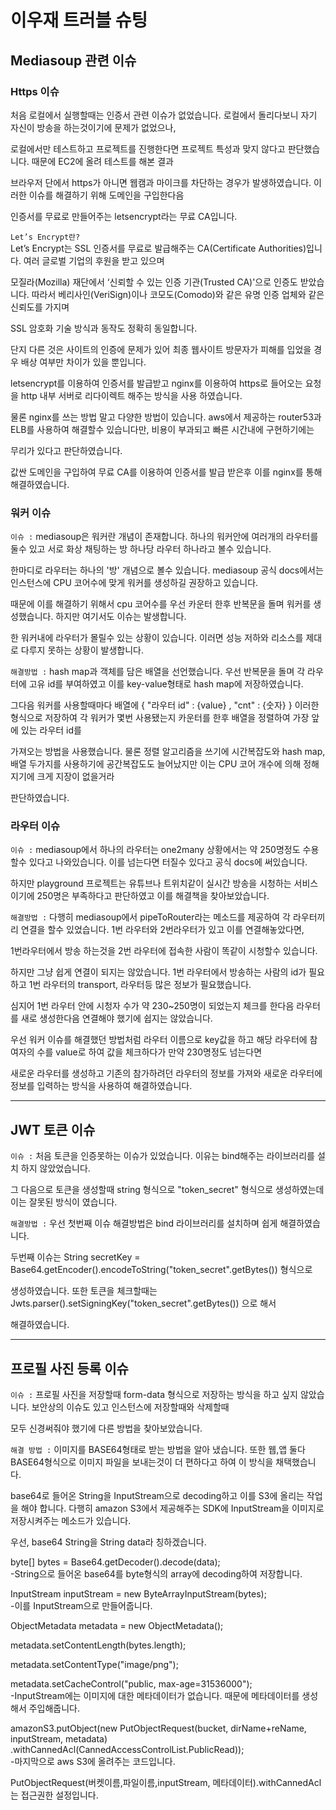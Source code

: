 # 이우재 트러블 슈팅

## Mediasoup 관련 이슈

### Https 이슈
처음 로컬에서 실행할때는 인증서 관련 이슈가 없었습니다. 로컬에서 돌리다보니 자기 자신이 방송을 하는것이기에 문제가 없었으나,

로컬에서만 테스트하고 프로젝트를 진행한다면 프로젝트 특성과 맞지 않다고 판단했습니다. 때문에 EC2에 올려 테스트를 해본 결과

브라우저 단에서 https가 아니면 웹캠과 마이크를 차단하는 경우가 발생하였습니다. 이러한 이슈를 해결하기 위해 도메인을 구입한다음

인증서를 무료로 만들어주는 letsencrypt라는 무료 CA입니다.

```Let’s Encrypt란?```\
Let’s Encrypt는 SSL 인증서를 무료로 발급해주는 CA(Certificate Authorities)입니다. 여러 글로벌 기업의 후원을 받고 있으며

모질라(Mozilla) 재단에서 ‘신뢰할 수 있는 인증 기관(Trusted CA)'으로 인증도 받았습니다. 따라서 베리사인(VeriSign)이나 코모도(Comodo)와 같은 유명 인증 업체와 같은 신뢰도를 가지며

SSL 암호화 기술 방식과 동작도 정확히 동일합니다.

단지 다른 것은 사이트의 인증에 문제가 있어 최종 웹사이트 방문자가 피해를 입었을 경우 배상 여부만 차이가 있을 뿐입니다.

letsencrypt를 이용하여 인증서를 발급받고 nginx를 이용하여 https로 들어오는 요청을 http 내부 서버로 리다이렉트 해주는 방식을 사용 하였습니다.

물론 nginx를 쓰는 방법 말고 다양한 방법이 있습니다. aws에서 제공하는 router53과 ELB를 사용하여 해결할수 있습니다만, 비용이 부과되고 빠른 시간내에 구현하기에는

무리가 있다고 판단하였습니다.

값싼 도메인을 구입하여 무료 CA를 이용하여 인증서를 발급 받은후 이를 nginx를 통해 해결하였습니다. 

### 워커 이슈
```이슈 :``` 
mediasoup은 워커란 개념이 존재합니다. 하나의 워커안에 여러개의 라우터를 둘수 있고 서로 화상 채팅하는 방 하나당 라우터 하나라고 볼수 있습니다.

한마디로 라우터는 하나의 '방' 개념으로 볼수 있습니다. mediasoup 공식 docs에서는 인스턴스에 CPU 코어수에 맞게 워커를 생성하길 권장하고 있습니다.

때문에 이를 해결하기 위해서 cpu 코어수를 우선 카운터 한후 반복문을 돌며 워커를 생성했습니다. 하지만 여기서도 이슈는 발생합니다.

한 워커내에 라우터가 몰릴수 있는 상황이 있습니다. 이러면 성능 저하와 리소스를 제대로 다루지 못하는 상황이 발생합니다.

```해결방법 :``` 
hash map과 객체를 담은 배열을 선언했습니다. 우선 반복문을 돌며 각 라우터에 고유 id를 부여하였고 이를 key-value형태로 hash map에 저장하였습니다.

그다음 워커를 사용할때마다 배열에 { "라우터 id" : {value} , "cnt" : {숫자} }  이러한 형식으로 저장하여 각 워커가 몇번 사용됐는지 카운터를 한후 배열을 정렬하여 가장 앞에 있는 라우터 id를

가져오는 방법을 사용했습니다. 물론 정렬 알고리즘을 쓰기에 시간복잡도와 hash map, 배열 두가지를 사용하기에 공간복잡도도 늘어났지만 이는 CPU 코어 개수에 의해 정해지기에 크게 지장이 없을거라

판단하였습니다.

### 라우터 이슈
```이슈 :```
mediasoup에서 하나의 라우터는 one2many 상황에서는 약 250명정도 수용할수 있다고 나와있습니다. 이를 넘는다면 터질수 있다고 공식 docs에 써있습니다.

하지만 playground 프로젝트는 유튜브나 트위치같이 실시간 방송을 시청하는 서비스이기에 250명은 부족하다고 판단하였고 이를 해결책을 찾아보았습니다.

```해결방법 :```
다행히 mediasoup에서 pipeToRouter라는 메소드를 제공하여 각 라우터끼리 연결을 할수 있었습니다. 1번 라우터와 2번라우터가 있고 이를 연결해놓았다면,

1번라우터에서 방송 하는것을 2번 라우터에 접속한 사람이 똑같이 시청할수 있습니다.

하지만 그냥 쉽게 연결이 되지는 않았습니다. 1번 라우터에서 방송하는 사람의 id가 필요하고 1번 라우터의 transport, 라우터등 많은 정보가 필요했습니다.

심지어 1번 라우터 안에 시청자 수가 약 230~250명이 되었는지 체크를 한다음 라우터를 새로 생성한다음 연결해야 했기에 쉽지는 않았습니다.

우선 워커 이슈를 해결했던 방법처럼 라우터 이름으로 key값을 하고 해당 라우터에 참여자의 수를 value로 하여 값을 체크하다가 만약 230명정도 넘는다면

새로운 라우터를 생성하고 기존의 참가하려던 라우터의 정보를 가져와 새로운 라우터에 정보를 입력하는 방식을 사용하여 해결하였습니다.

---
## JWT 토큰 이슈
```이슈 :```
처음 토큰을 인증못하는 이슈가 있었습니다. 이유는 bind해주는 라이브러리를 설치 하지 않았었습니다.

그 다음으로 토큰을 생성할때 string 형식으로 "token_secret" 형식으로 생성하였는데 이는 잘못된 방식이 였습니다.

```해결방법 :```
우선 첫번째 이슈 해결방법은 bind 라이브러리를 설치하며 쉽게 해결하였습니다.

두번째 이슈는 String secretKey = Base64.getEncoder().encodeToString("token_secret".getBytes()) 형식으로

생성하였습니다. 또한 토큰을 체크할때는 Jwts.parser().setSigningKey("token_secret".getBytes()) 으로 해서

해결하였습니다.

---
## 프로필 사진 등록 이슈
```이슈 :```
프로필 사진을 저장할때 form-data 형식으로 저장하는 방식을 하고 싶지 않았습니다. 보안상의 이슈도 있고 인스턴스에 저장할때와 삭제할때

모두 신경써줘야 했기에 다른 방법을 찾아보았습니다.

```해결 방법 :```
이미지를 BASE64형태로 받는 방법을 알아 냈습니다. 또한 웹,앱 둘다 BASE64형식으로 이미지 파일을 보내는것이 더 편하다고 하여 이 방식을 채택했습니다.

base64로 들어온 String을 InputStream으로 decoding하고 이를 S3에 올리는 작업을 해야 합니다. 다행히 amazon S3에서 제공해주는 SDK에 InputStream을 이미지로 저장시켜주는 메소드가 있습니다.

우선, base64 String을 String data라 칭하겠습니다.

byte[] bytes = Base64.getDecoder().decode(data);\
-String으로 들어온 base64를 byte형식의 array에 decoding하여 저장합니다.

InputStream inputStream = new ByteArrayInputStream(bytes);\
-이를 InputStream으로 만들어줍니다.

ObjectMetadata metadata = new ObjectMetadata();

metadata.setContentLength(bytes.length);

metadata.setContentType("image/png");

metadata.setCacheControl("public, max-age=31536000");\
-InputStream에는 이미지에 대한 메타데이터가 없습니다. 때문에 메타데이터를 생성해서 주입해줍니다.

amazonS3.putObject(new PutObjectRequest(bucket, dirName+reName, inputStream, metadata)\
.withCannedAcl(CannedAccessControlList.PublicRead));\
-마지막으로 aws S3에 올려주는 코드입니다.

PutObjectRequest(버켓이름,파일이름,inputStream, 메타데이터).withCannedAcl는 접근권한 설정입니다.